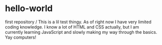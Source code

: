 # hello-world
first repository
/ This is a lil test thingy. As of right now I have very limited coding knowledge.  I know a lot of HTML and CSS actually, but I am currently learning JavaScript and slowly making my way through the basics.  Yay computers!
